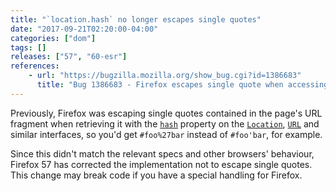 ```yaml
---
title: "`location.hash` no longer escapes single quotes"
date: "2017-09-21T02:20:00-04:00"
categories: ["dom"]
tags: []
releases: ["57", "60-esr"]
references:
    - url: "https://bugzilla.mozilla.org/show_bug.cgi?id=1386683"
      title: "Bug 1386683 - Firefox escapes single quote when accessing window.location properties via javascript"
---
```

Previously, Firefox was escaping single quotes contained in the page's URL fragment when retrieving it with the [`hash`](https://developer.mozilla.org/docs/Web/API/HTMLHyperlinkElementUtils/hash) property on the [`Location`](https://developer.mozilla.org/docs/Web/API/Location), [`URL`](https://developer.mozilla.org/docs/Web/API/URL) and similar interfaces, so you'd get `#foo%27bar` instead of `#foo'bar`, for example.

Since this didn't match the relevant specs and other browsers' behaviour, Firefox 57 has corrected the implementation not to escape single quotes. This change may break code if you have a special handling for Firefox.
